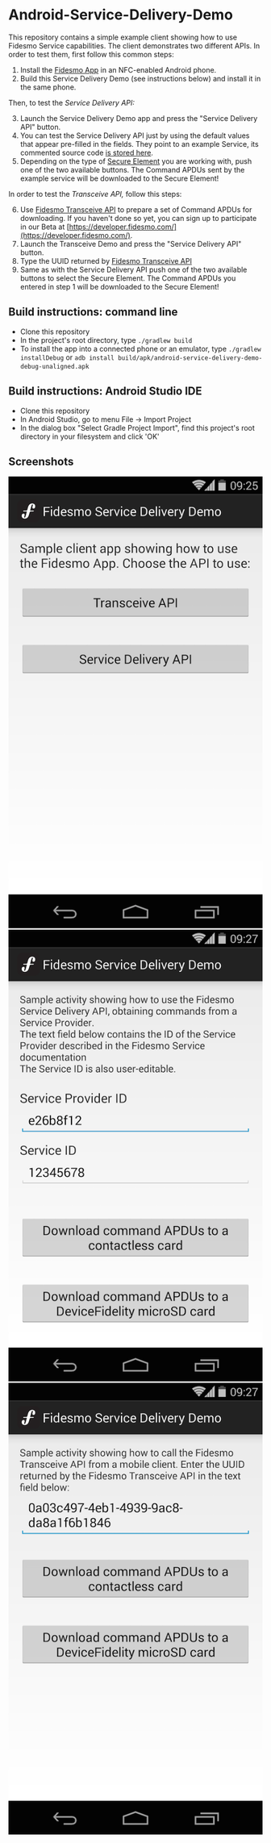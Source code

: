 Android-Service-Delivery-Demo
=======================

This repository contains a simple example client showing how to use Fidesmo Service capabilities.
The client demonstrates two different APIs.
In order to test them, first follow this common steps:

1. Install the [Fidesmo App](https://play.google.com/store/apps/details?id=com.fidesmo.sec.android) in an NFC-enabled Android phone.
2. Build this Service Delivery Demo (see instructions below) and install it in the same phone.

Then, to test the *Service Delivery API:*

3. Launch the Service Delivery Demo app and press the "Service Delivery API" button.
4. You can test the Service Delivery API just by using the default values that appear pre-filled in the fields. They point to an example Service, its commented source code [is stored here](https://github.com/fidesmo/spray-example).
5. Depending on the type of [Secure Element](http://www.globalplatform.org/mediaguideSE.asp) you are working with, push one of the two available buttons. The Command APDUs sent by the example service will be downloaded to the Secure Element!

In order to test the *Transceive API,* follow this steps:

6. Use [Fidesmo Transceive API](https://developer.fidesmo.com/api) to prepare a set of Command APDUs for downloading. If you haven't done so yet, you can sign up to participate in our Beta at [https://developer.fidesmo.com/](https://developer.fidesmo.com/).
7. Launch the Transceive Demo and press the "Service Delivery API" button. 
8. Type the UUID returned by [Fidesmo Transceive API](https://developer.fidesmo.com/api)
9. Same as with the Service Delivery API push one of the two available buttons to select the Secure Element. The Command APDUs you entered in step 1 will be downloaded to the Secure Element!

Build instructions: command line
------------------
- Clone this repository
- In the project's root directory, type ``./gradlew build``
- To install the app into a connected phone or an emulator, type ``./gradlew installDebug`` or ``adb install build/apk/android-service-delivery-demo-debug-unaligned.apk``

Build instructions: Android Studio IDE
------------------
- Clone this repository
- In Android Studio, go to menu File -> Import Project
- In the dialog box "Select Gradle Project Import", find this project's root directory in your filesystem and click 'OK'

Screenshots
---------
![Screenshot showing the demo app's startup screen](/docs/Initial_screenshot.png "Screenshot showing the demo app's startup screen")
![Screenshot of the Service Delivery API screen, showing the two buttons and the default service parameters](/docs/ServiceDelivery_screenshot.png "Screenshot of the Service Delivery API screen, showing the two buttons and the default service parameters")
![Screenshot of the Transceive API screen, showing the two buttons and an example UUID](/docs/Transceive_screenshot.png "Screenshot of the Transceive API screen, showing the two buttons and an example UUID")
